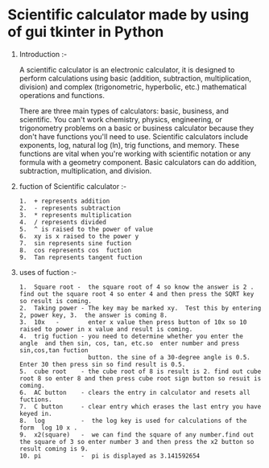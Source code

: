 # Scientific calculator made by using of gui tkinter in Python

1)  Introduction   :-
 
      A scientific calculator is an electronic calculator, it is designed to perform calculations using basic (addition, subtraction, multiplication, division) and complex (trigonometric, hyperbolic, etc.) mathematical operations and functions.
	  
      There are three main types of calculators: basic, business, and scientific. You can't work chemistry, physics, engineering, or trigonometry problems on a basic or business calculator because they don't have functions you'll need to use. Scientific calculators include exponents, log, natural log (ln), trig functions, and memory. These functions are vital when you're working with scientific notation or any formula with a geometry component. Basic calculators can do addition, subtraction, multiplication, and division.

2)  fuction of Scientific calculator :-

        1.  + represents addition
        2.  - represents subtraction
        3.  * represents multiplication
        4.  / represents divided
        5.  ^ is raised to the power of value
        6.  xy is x raised to the power y
        7.  sin represents sine fuction
        8.  cos represents cos  fuction
        9.  Tan represents tangent fuction

3)  uses of fuction :-

        1.  Square root -  the square root of 4 so know the answer is 2 . find out the square root 4 so enter 4 and then press the SQRT key so result is coming. 
        2.  Taking power - The key may be marked xy.  Test this by entering 2, power key, 3.  the answer is coming 8.
        3.  10x   -        enter x value then press button of 10x so 10 raised to power in x value and result is coming.
        4.  trig fuction - you need to determine whether you enter the angle  and then sin, cos, tan, etc.so  enter number and press sin,cos,tan fuction 
                           button. the sine of a 30-degree angle is 0.5. Enter 30 then press sin so find result is 0.5.
        5.  cube root    - the cube root of 8 is result is 2. find out cube root 8 so enter 8 and then press cube root sign button so resuit is coming.
        6.  AC button    - clears the entry in calculator and resets all fuctions.
        7.  C button     - clear entry which erases the last entry you have keyed in.
        8.  log          -  the log key is used for calculations of the form  log 10 x .
        9.  x2(square)   -  we can find the square of any number.find out the square of 3 so enter number 3 and then press the x2 button so result coming is 9.
        10. pi           -  pi is displayed as 3.141592654
    

		      
